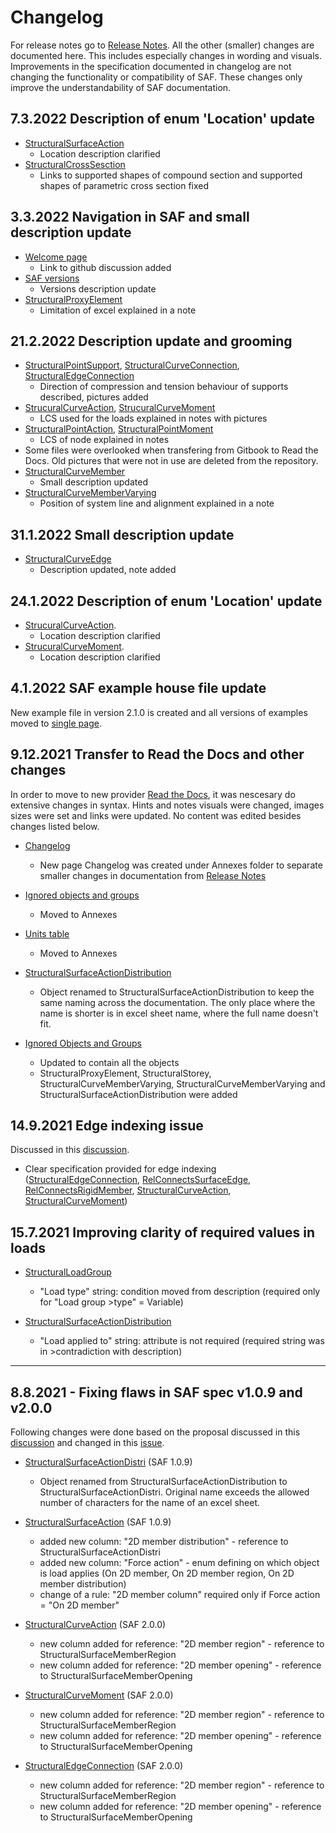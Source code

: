 # Changelog

For release notes go to [Release Notes](release-notes.md). All the other (smaller) changes are documented here. This includes especially changes in wording and visuals. Improvements in the specification documented in changelog are not changing the functionality or compatibility of SAF. These changes only improve the understandability of SAF documentation.

## 7.3.2022 Description of enum 'Location' update
* [StructuralSurfaceAction](../loads/structuralsurfaceaction.md)
   * Location description clarified
* [StructuralCrossSesction](../structural-analysis-elements/structuralcrosssection.md)
   * Links to supported shapes of compound section and supported shapes of parametric cross section fixed

## 3.3.2022 Navigation in SAF and small description update
* [Welcome page](../index.rst)
    * Link to github discussion added
* [SAF versions](../getting-started/saf-versions.md)
    * Versions description update 
* [StructuralProxyElement](../structural-analysis-elements/structuralproxyelement.md)
   * Limitation of excel explained in a note  

## 21.2.2022 Description update and grooming
* [StructuralPointSupport](../supports-and-hinges/structuralpointsupport.md), [StructuralCurveConnection](../supports-and-hinges/structuralcurveconnection.md), [StructuralEdgeConnection](../supports-and-hinges/structuraledgeconnection.md)
    * Direction of compression and tension behaviour of supports described, pictures added 
* [StrucuralCurveAction](../loads/structuralcurveaction.md), [StrucuralCurveMoment](../loads/structuralcurvemoment.md)
    * LCS used for the loads explained in notes with pictures
* [StructuralPointAction](../loads/structuralpointaction.md), [StructuralPointMoment](../loads/structuralpointmoment.md)
    * LCS of node explained in notes
* Some files were overlooked when transfering from Gitbook to Read the Docs. Old pictures that were not in use are deleted from the repository.
* [StructuralCurveMember](../structural-analysis-elements/structuralcurvemember.md)
    * Small description updated 
* [StructuralCurveMemberVarying](../structural-analysis-elements/structuralcurvemembervarying.md)
   * Position of system line and alignment explained in a note

## 31.1.2022 Small description update
* [StructuralCurveEdge](../structural-analysis-elements/structuralcurveedge.md)
    * Description updated, note added

## 24.1.2022 Description of enum 'Location' update
* [StrucuralCurveAction](../loads/structuralcurveaction.md). 
    * Location description clarified
* [StrucuralCurveMoment](../loads/structuralcurvemoment.md). 
    * Location description clarified

## 4.1.2022 SAF example house file update
New example file in version 2.1.0 is created and all versions of examples moved to [single page](https://examples.saf.guide/). 

## 9.12.2021 Transfer to Read the Docs and other changes
In order to move to new provider [Read the Docs](https://readthedocs.org/), it was nescesary do extensive changes in syntax. Hints and notes visuals were changed, images sizes were set and links were updated. No content was edited besides changes listed below.

* [Changelog](changelog.md)
    * New page Changelog was created under Annexes folder to separate smaller changes in documentation from [Release Notes](release-notes.md)

* [Ignored objects and groups](ignore.md)
    * Moved to Annexes

* [Units table](units.md)
    * Moved to Annexes

* [StructuralSurfaceActionDistribution](../loads/structuralsurfaceactiondistribution-1.md)
    * Object renamed to StructuralSurfaceActionDistribution to keep the same naming across the documentation. The only place where the name is shorter is in excel sheet name, where the full name doesn't fit.

* [Ignored Objects and Groups](ignore.md)
    * Updated to contain all the objects
    * StructuralProxyElement, StructuralStorey, StructuralCurveMemberVarying, StructuralCurveMemberVarying and StructuralSurfaceActionDistribution were added

## 14.9.2021 Edge indexing issue 
Discussed in this [discussion](https://github.com/StructuralAnalysisFormat/gitbookdocumentation/discussions/15).

* Clear specification provided for edge indexing ([StructuralEdgeConnection](../supports-and-hinges/structuraledgeconnection.md),  [RelConnectsSurfaceEdge](../supports-and-hinges/relconnectssurfaceedge.md),  [RelConnectsRigidMember](../supports-and-hinges/relconnectsrigidmember.md), [StructuralCurveAction](../loads/structuralcurveaction.md), [StructuralCurveMoment](../loads/structuralcurvemoment.md))

## 15.7.2021 Improving clarity of required values in loads
* [StructuralLoadGroup](../loads/structuralloadgroup.md)&#x20;
    * "Load type" string: condition moved from description (required only for "Load group >type" = Variable)

* [StructuralSurfaceActionDistribution](../loads/structuralsurfaceactiondistribution-1.md)
    * "Load applied to" string: attribute is not required (required string was in >contradiction with description) ​​​​​​​
---

## 8.8.2021 - Fixing flaws in SAF spec v1.0.9 and v2.0.0

Following changes were done based on the proposal discussed in this [discussion](https://github.com/StructuralAnalysisFormat/gitbookdocumentation/discussions/7) and changed in this [issue](https://github.com/StructuralAnalysisFormat/gitbookdocumentation/issues/11).

* [StructuralSurfaceActionDistri](../loads/structuralsurfaceactiondistribution-1.md) (SAF 1.0.9)
    * Object renamed from StructuralSurfaceActionDistribution to StructuralSurfaceActionDistri. Original name exceeds the allowed number of characters for the name of an excel sheet.

* [StructuralSurfaceAction](../loads/structuralsurfaceaction.md) (SAF 1.0.9)
    * added new column: "2D member distribution" - reference to StructuralSurfaceActionDistri
    * added new column: "Force action" - enum defining on which object is load applies (On 2D member, On 2D member region, On 2D member distribution)
    * change of a rule: "2D member column" required only if Force action = "On 2D member"

* [StructuralCurveAction](../loads/structuralcurveaction.md) (SAF 2.0.0)
    * new column added for reference: "2D member region" - reference to StructuralSurfaceMemberRegion
    * new column added for reference: "2D member opening" - reference to StructuralSurfaceMemberOpening

* [StructuralCurveMoment](../loads/structuralcurvemoment.md) (SAF 2.0.0)
    * new column added for reference: "2D member region" - reference to StructuralSurfaceMemberRegion
    * new column added for reference: "2D member opening" - reference to StructuralSurfaceMemberOpening

* [StructuralEdgeConnection](../supports-and-hinges/structuraledgeconnection.md) (SAF 2.0.0)
    * new column added for reference: "2D member region" - reference to StructuralSurfaceMemberRegion
    * new column added for reference: "2D member opening" - reference to StructuralSurfaceMemberOpening
